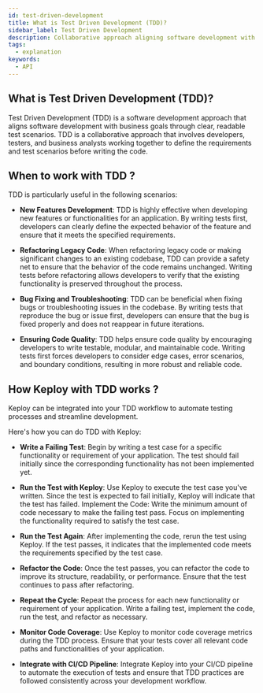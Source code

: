 ```yaml
---
id: test-driven-development
title: What is Test Driven Development (TDD)?
sidebar_label: Test Driven Development
description: Collaborative approach aligning software development with business goals through clear, readable test scenarios.
tags:
  - explanation
keywords:
  - API
---
```


## What is Test Driven Development (TDD)?

Test Driven Development (TDD) is a software development approach that aligns software development with business goals through clear, readable test scenarios. TDD is a collaborative approach that involves developers, testers, and business analysts working together to define the requirements and test scenarios before writing the code.

## When to work with TDD ?

TDD is particularly useful in the following scenarios:

- **New Features Development**: TDD is highly effective when developing new features or functionalities for an application. By writing tests first, developers can clearly define the expected behavior of the feature and ensure that it meets the specified requirements.

- **Refactoring Legacy Code**: When refactoring legacy code or making significant changes to an existing codebase, TDD can provide a safety net to ensure that the behavior of the code remains unchanged. Writing tests before refactoring allows developers to verify that the existing functionality is preserved throughout the process.

- **Bug Fixing and Troubleshooting**: TDD can be beneficial when fixing bugs or troubleshooting issues in the codebase. By writing tests that reproduce the bug or issue first, developers can ensure that the bug is fixed properly and does not reappear in future iterations.

- **Ensuring Code Quality**: TDD helps ensure code quality by encouraging developers to write testable, modular, and maintainable code. Writing tests first forces developers to consider edge cases, error scenarios, and boundary conditions, resulting in more robust and reliable code.

## How Keploy with TDD works ?

Keploy can be integrated into your TDD workflow to automate testing processes and streamline development.

Here's how you can do TDD with Keploy:

- **Write a Failing Test**: Begin by writing a test case for a specific functionality or requirement of your application. The test should fail initially since the corresponding functionality has not been implemented yet.

- **Run the Test with Keploy**: Use Keploy to execute the test case you've written. Since the test is expected to fail initially, Keploy will indicate that the test has failed.
  Implement the Code: Write the minimum amount of code necessary to make the failing test pass. Focus on implementing the functionality required to satisfy the test case.

- **Run the Test Again**: After implementing the code, rerun the test using Keploy. If the test passes, it indicates that the implemented code meets the requirements specified by the test case.

- **Refactor the Code**: Once the test passes, you can refactor the code to improve its structure, readability, or performance. Ensure that the test continues to pass after refactoring.

- **Repeat the Cycle**: Repeat the process for each new functionality or requirement of your application. Write a failing test, implement the code, run the test, and refactor as necessary.

- **Monitor Code Coverage**: Use Keploy to monitor code coverage metrics during the TDD process. Ensure that your tests cover all relevant code paths and functionalities of your application.

- **Integrate with CI/CD Pipeline**: Integrate Keploy into your CI/CD pipeline to automate the execution of tests and ensure that TDD practices are followed consistently across your development workflow.
